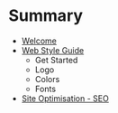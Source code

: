 # Summary

* [Welcome](README.md)
* [Web Style Guide](style_guide.md)
   * Get Started
   * Logo
   * Colors
   * Fonts
* [Site Optimisation - SEO](site_optimisation_-_seo.md)

